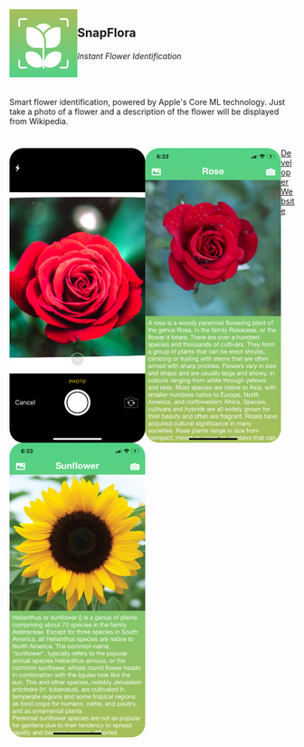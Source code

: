 <img align="left" width="120" height="120" src="https://raw.githubusercontent.com/louismenacho/Images/master/Apps/SnapFlora/icon.png"> 

## SnapFlora
###### Instant Flower Identification

<br/>

Smart flower identification, powered by Apple's Core ML technology. Just take a photo of a flower and a description of the flower will be displayed from Wikipedia.
#

<img align="left" width="240" height="520" src="https://raw.githubusercontent.com/louismenacho/Images/master/Apps/SnapFlora/1.png"> 
<img align="left" width="240" height="520" src="https://raw.githubusercontent.com/louismenacho/Images/master/Apps/SnapFlora/2.png"> 
<img align="left" width="240" height="520" src="https://raw.githubusercontent.com/louismenacho/Images/master/Apps/SnapFlora/3.png"> 

#

[Developer Website](https://louismenacho.github.io)
